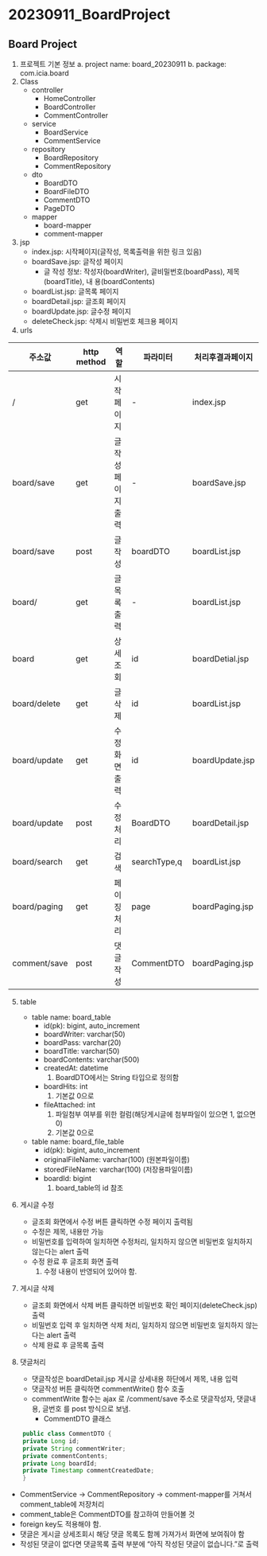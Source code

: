# 20230911_BoardProject

## Board Project
1. 프로젝트 기본 정보
   a. project name: board_20230911
   b. package: com.icia.board
2. Class
   - controller
     - HomeController
     - BoardController
     - CommentController
   - service
     - BoardService
     - CommentService
   - repository
     - BoardRepository
     - CommentRepository
   - dto
     - BoardDTO
     - BoardFileDTO
     - CommentDTO
     - PageDTO
   - mapper
     - board-mapper
     - comment-mapper
3. jsp
   - index.jsp: 시작페이지(글작성, 목록출력을 위한 링크 있음)
   - boardSave.jsp: 글작성 페이지
     - 글 작성 정보: 작성자(boardWriter), 글비밀번호(boardPass), 제목(boardTitle), 내
     용(boardContents)
   - boardList.jsp: 글목록 페이지
   - boardDetail.jsp: 글조회 페이지
   - boardUpdate.jsp: 글수정 페이지
   - deleteCheck.jsp: 삭제시 비밀번호 체크용 페이지
4. urls

| 주소값          | http method | 역할         | 파라미터         | 처리후결과페이지        |
|--------------|-------------|------------|--------------|-----------------|
| /            | get         | 시작페이지      | -            | index.jsp       |
| board/save   | get         | 글작성 페이지 출력 | -            | boardSave.jsp   |
| board/save   | post        | 글작성        | boardDTO     | boardList.jsp   |
| board/       | get         | 글목록 출력     | -            | boardList.jsp   |
| board        | get         | 상세조회       | id           | boardDetial.jsp |
| board/delete | get         | 글삭제        | id           | boardList.jsp   |
| board/update | get         | 수정화면 출력    | id           | boardUpdate.jsp |
| board/update | post        | 수정처리       | BoardDTO     | boardDetail.jsp |
| board/search | get         | 검색         | searchType,q | boardList.jsp   |
| board/paging | get         | 페이징처리      | page         | boardPaging.jsp |
| comment/save | post         | 댓글작성      | CommentDTO         | boardPaging.jsp |

5. table
   - table name: board_table
     - id(pk): bigint, auto_increment
     - boardWriter: varchar(50)
     - boardPass: varchar(20)
     - boardTitle: varchar(50)
     - boardContents: varchar(500)
     - createdAt: datetime
       1. BoardDTO에서는 String 타입으로 정의함
     - boardHits: int 
       1. 기본값 0으로
     - fileAttached: int
       1. 파일첨부 여부를 위한 컬럼(해당게시글에 첨부파일이 있으면 1, 없으면 0)
       2. 기본값 0으로
   - table name: board_file_table
      - id(pk): bigint, auto_increment
      - originalFileName: varchar(100) (원본파일이름)
      - storedFileName: varchar(100) (저장용파일이름)
      - boardId: bigint
        1. board_table의 id 참조

6. 게시글 수정
   - 글조회 화면에서 수정 버튼 클릭하면 수정 페이지 출력됨
   - 수정은 제목, 내용만 가능
   - 비밀번호를 입력하여 일치하면 수정처리, 일치하지 않으면 비밀번호 일치하지 않는다는
   alert 출력
   - 수정 완료 후 글조회 화면 출력
      1. 수정 내용이 반영되어 있어야 함.
7. 게시글 삭제
   - 글조회 화면에서 삭제 버튼 클릭하면 비밀번호 확인 페이지(deleteCheck.jsp)출력
   - 비밀번호 입력 후 일치하면 삭제 처리, 일치하지 않으면 비밀번호 일치하지 않는다는
     alert 출력
   - 삭제 완료 후 글목록 출력

8. 댓글처리
   - 댓글작성은 boardDetail.jsp 게시글 상세내용 하단에서 제목, 내용 입력
   - 댓글작성 버튼 클릭하면 commentWrite() 함수 호출
   - commentWrite 함수는 ajax 로 /comment/save 주소로 댓글작성자, 댓글내용, 글번호
   를 post 방식으로 보냄.
     - CommentDTO 클래스
```java
    public class CommentDTO {
    private Long id;
    private String commentWriter;
    private commentContents;
    private Long boardId;
    private Timestamp commentCreatedDate;
    }
```
  - CommentService → CommentRepository → comment-mapper를 거쳐서
comment_table에 저장처리
  - comment_table은 CommentDTO를 참고하여 만들어볼 것
  - foreign key도 적용해야 함.
  - 댓글은 게시글 상세조회시 해당 댓글 목록도 함께 가져가서 화면에 보여줘야 함
  - 작성된 댓글이 없다면 댓글목록 출력 부분에 “아직 작성된 댓글이 없습니다.”로 출력
